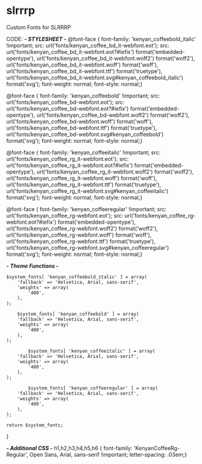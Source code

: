 # slrrrp
Custom Fonts for SLRRRP

CODE:
<strong><em>- STYLESHEET -</em></strong>
@font-face {
    font-family: 'kenyan_coffeebold_italic' !important;
    src: url('fonts/kenyan_coffee_bd_it-webfont.eot');
    src: url('fonts/kenyan_coffee_bd_it-webfont.eot?#iefix') format('embedded-opentype'),
         url('fonts/kenyan_coffee_bd_it-webfont.woff2') format('woff2'),
         url('fonts/kenyan_coffee_bd_it-webfont.woff') format('woff'),
         url('fonts/kenyan_coffee_bd_it-webfont.ttf') format('truetype'),
         url('fonts/kenyan_coffee_bd_it-webfont.svg#kenyan_coffeebold_italic') format('svg');
    font-weight: normal;
    font-style: normal;}

@font-face {
    font-family: 'kenyan_coffeebold' !important;
    src: url('fonts/kenyan_coffee_bd-webfont.eot');
    src: url('fonts/kenyan_coffee_bd-webfont.eot?#iefix') format('embedded-opentype'),
         url('fonts/kenyan_coffee_bd-webfont.woff2') format('woff2'),
         url('fonts/kenyan_coffee_bd-webfont.woff') format('woff'),
         url('fonts/kenyan_coffee_bd-webfont.ttf') format('truetype'),
         url('fonts/kenyan_coffee_bd-webfont.svg#kenyan_coffeebold') format('svg');
    font-weight: normal;
    font-style: normal;}

@font-face {
    font-family: 'kenyan_coffeeitalic' !important;
    src: url('fonts/kenyan_coffee_rg_it-webfont.eot');
    src: url('fonts/kenyan_coffee_rg_it-webfont.eot?#iefix') format('embedded-opentype'),
         url('fonts/kenyan_coffee_rg_it-webfont.woff2') format('woff2'),
         url('fonts/kenyan_coffee_rg_it-webfont.woff') format('woff'),
         url('fonts/kenyan_coffee_rg_it-webfont.ttf') format('truetype'),
         url('fonts/kenyan_coffee_rg_it-webfont.svg#kenyan_coffeeitalic') format('svg');
    font-weight: normal;
    font-style: normal;}

@font-face {
    font-family: 'kenyan_coffeeregular' !important;
    src: url('fonts/kenyan_coffee_rg-webfont.eot');
    src: url('fonts/kenyan_coffee_rg-webfont.eot?#iefix') format('embedded-opentype'),
         url('fonts/kenyan_coffee_rg-webfont.woff2') format('woff2'),
         url('fonts/kenyan_coffee_rg-webfont.woff') format('woff'),
         url('fonts/kenyan_coffee_rg-webfont.ttf') format('truetype'),
         url('fonts/kenyan_coffee_rg-webfont.svg#kenyan_coffeeregular') format('svg');
    font-weight: normal;
    font-style: normal;}

<strong><em>- Theme Functions -</em></strong>

    $system_fonts[ 'kenyan_coffeebold_italic' ] = array(
        'fallback' => 'Helvetica, Arial, sans-serif',
        'weights' => array(
            '400',
        ),
    );
	
	    $system_fonts[ 'kenyan_coffeebold' ] = array(
        'fallback' => 'Helvetica, Arial, sans-serif',
        'weights' => array(
            '400',
        ),
    );
	
		    $system_fonts[ 'kenyan_coffeeitalic' ] = array(
        'fallback' => 'Helvetica, Arial, sans-serif',
        'weights' => array(
            '400',
        ),
    );
	
		    $system_fonts[ 'kenyan_coffeeregular' ] = array(
        'fallback' => 'Helvetica, Arial, sans-serif',
        'weights' => array(
            '400',
        ),
    );

    return $system_fonts;
}

<strong><em>- Additional CSS -</em></strong>
h1,h2,h3,h4,h5,h6 {
	font-family: 'KenyanCoffeeRg-Regular', Open Sans, Arial, sans-serif !important;
letter-spacing: .03em;}
